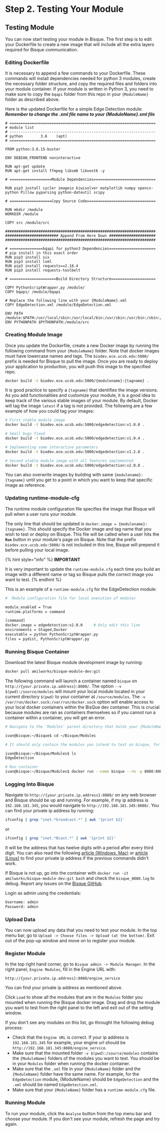 # Step 2. Testing Your Module

## Testing Module

You can now start testing your module in Bisque. The first step is to edit your Dockerfile to create a new image that will include all the extra layers required for Bisque communication.

### **Editing Dockerfile**

It is necessary to append a few commands to your Dockerfile. These commands will install dependencies needed for python 3 modules, create the necessary folder structure, and copy the required files and folders into your module container. If your module is written in Python 3, you need to make sure to copy the `bqapi` folder from this repo in your `{ModuleName}` folder as described above.

Here is the updated Dockerfile for a simple Edge Detection module: _**Remember to change the .xml file name to your {ModuleName}.xml file**_

```
# ==================================================================
# module list
# ------------------------------------------------------------------
# python        3.6    (apt)
# ==================================================================

FROM python:3.6.15-buster

ENV DEBIAN_FRONTEND noninteractive

RUN apt-get update
RUN apt-get install ffmpeg libsm6 libxext6 -y

# ===================Module Dependencies============================

RUN pip3 install cycler imageio kiwisolver matplotlib numpy opencv-python Pillow pyparsing python-dateutil scipy 

# ===================Copy Source Code===============================

RUN mkdir /module
WORKDIR /module

COPY src /module/src

####################################################################
######################## Append From Here Down #####################
####################################################################

# ===============bqapi for python3 Dependencies=====================
# pip install in this exact order
RUN pip3 install six
RUN pip3 install lxml
RUN pip3 install requests==2.18.4
RUN pip3 install requests-toolbelt

# =====================Build Directory Structure====================

COPY PythonScriptWrapper.py /module/
COPY bqapi/ /module/bqapi

# Replace the following line with your {ModuleName}.xml
COPY EdgeDetection.xml /module/EdgeDetection.xml

ENV PATH /module:$PATH:/usr/local/sbin:/usr/local/bin:/usr/sbin:/usr/bin:/sbin:/bin
ENV PYTHONPATH $PYTHONPATH:/module/src
```

### **Creating Module Image**

Once you update the Dockerfile, create a new Docker image by running the following command from your `{ModuleName}` folder. Note that docker images must have lowercase names and tags. The `biodev.ece.ucsb.edu:5000/` prefix is needed for Bisque to pull the image. Once you are ready to deploy your application to production, you will push this image to the specified repo.

```bash
docker build -t biodev.ece.ucsb.edu:5000/{modulename}:{tagname} .
```

It is good practice to specify a `{tagname}` that identifies the image versions. As you add functionalities and customize your module, it is a good idea to keep track of the various stable images of your module. By default, Docker will tag the image `latest` if a tag is not provided. The following are a few example of how you could tag your images:

```bash
# First stable module image
docker build -t biodev.ece.ucsb.edu:5000/edgedetection:v1.0.0 .
```

```bash
# Small bugs fixed
docker build -t biodev.ece.ucsb.edu:5000/edgedetection:v1.0.4 .
```

```bash
# Implementing some interactive parameters
docker build -t biodev.ece.ucsb.edu:5000/edgedetection:v1.2.0 .
```

```bash
# Second stable module image with all features implemented
docker build -t biodev.ece.ucsb.edu:5000/edgedetection:v2.0.0 .
```

You can also overwrite images by building with same `{modulename}:{tagname}` until you get to a point in which you want to keep that specific image as reference.

### **Updating runtime-module-cfg**

The runtime module configuration file specifies the image that Bisque will pull when a user runs your module.

The only line that should be updated is `docker.image = {modulename}:{tagname}`. This should specify the Docker image and tag name that you wish to test or deploy on Bisque. This file will be called when a user hits the **`Run`** button in your module's page on Bisque. Note that the prefix `biodev.ece.ucsb.edu:5000/` is not included in this line, Bisque will prepend it before pulling your local image.

{% hint style="info" %}
**IMPORTANT**

It is very important to update the `runtime-module.cfg` each time you build an image with a different name or tag so Bisque pulls the correct image you want to test.
{% endhint %}



This is an example of a `runtime-module.cfg` for the EdgeDetection module:

```bash
#  Module configuration file for local execution of modules

module_enabled = True
runtime.platforms = command

[command]
docker.image = edgedetection:v2.0.0     # Only edit this line
environments = Staged,Docker
executable = python PythonScriptWrapper.py
files = pydist, PythonScriptWrapper.py
```

### **Running Bisque Container**

Download the latest Bisque module development image by running:

```bash
docker pull amilworks/bisque-module-dev:git
```

The following command will launch a container named `bisque` on `http://{your.private.ip.address}:8080/`. The option `--v $(pwd):/source/modules` will mount your local module located in your current directory `$(pwd)` to your container at `/source/modules`. The `-v /var/run/docker.sock:/var/run/docker.sock` option will enable access to your local docker containers within the BisQue dev container. This is crucial because modules are ran as containers themselves so if you cannot run a container within a container, you will get an error.

```bash
# Navigate to the 'Modules' parent directory that holds your {ModuleName} folder.

ivan@bisque:~/Bisque$ cd ~/Bisque/Modules

# It should only contain the modules you intend to test on bisque, for Ex:

ivan@bisque:~/Bisque/Modules$ ls
EdgeDetection

# Run container
ivan@bisque:~/Bisque/Modules$ docker run --name bisque --rm -p 8080:8080 -v $(pwd):/source/modules -v /var/run/docker.sock:/var/run/docker.sock amilworks/bisque-module-dev:git
```

### **Logging Into Bisque**

Navigate to `http://{your.private.ip.address}:8080/` on any web browser and Bisque should be up and running. For example, if my ip address is `192.168.181.345`, you would navigate to `http://192.168.181.345:8080/`. You can find your private ip address by running:

```bash
ifconfig | grep "inet.*broadcast.*" | awk '{print $2}'
```

or

```bash
ifconfig | grep "inet.*Bcast.*" | awk '{print $2}'
```

It will be the address that has twelve digits with a period after every third digit. You can also read the following [article (Windows, Mac)](https://www.techbout.com/find-public-and-private-ip-address-44552/) or [article (Linux)](https://phoenixnap.com/kb/how-to-find-ip-address-linux) to find your private ip address if the previous commands didn't work.

If Bisque is not up, go into the container with `docker run -it amilworks/bisque-module-dev:git bash` and check the `bisque_8080.log` to debug. Report any issues on the [Bisque GitHub](https://github.com/UCSB-VRL/bisqueUCSB).

Login as admin using the credentials:

```bash
Username: admin
Password: admin
```

### **Upload Data**

You can now upload any data that you need to test your module. In the top menu bar, go to `Upload -> Choose files -> Upload (at the bottom)`. Exit out of the pop-up window and move on to register your module.

### **Register Module**

In the top right hand corner, go to `Bisque admin -> Module Manager`. In the right panel, `Engine Modules`, fill in the Engine URL with:

```
http://{your.private.ip.address}:8080/engine_service
```

You can find your private ip address as mentioned above.

Click `Load` to show all the modules that are in the `Modules` folder you mounted when running the Bisque docker image. Drag and drop the module you want to test from the right panel to the left and exit out of the setting window.

If you don't see any modules on this list, go throught the following debug process:

* Check that the `Engine URL` is correct. If your ip address is `192.168.181.345` for example, your engine url should be `http://192.168.181.345:8080/engine_service`.
* Make sure that the mounted folder `-v $(pwd):/source/modules` contains the `{ModuleName}` folders of the modules you want to test. You should be in your `Modules` folder when running the docker container.
* Make sure that the `.xml` file in your `{ModuleName}` folder and the `{ModuleName}` folder have the same name. For example, for the `EdgeDetection` module, {ModuleName} should be `EdgeDetection` and the `.xml` should be named `EdgeDetection.xml`.
* Make sure that your `{ModuleName}` folder has a `runtime-module.cfg` file.

### **Running Module**

To run your module, click the `Analyse` button from the top menu bar and choose your module. If you don't see your module, refresh the page and try again.
